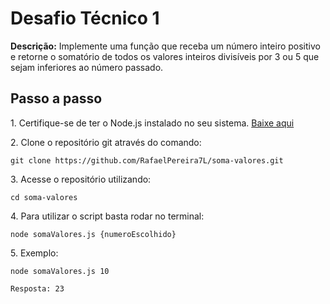 <h1>Desafio Técnico 1</h1>

<p><b>Descrição:</b> Implemente uma função que receba um número inteiro positivo e retorne o somatório de todos os valores
inteiros divisíveis por 3 ou 5 que sejam inferiores ao número passado.</p>

<h2>Passo a passo</h2>
<p>1. Certifique-se de ter o Node.js instalado no seu sistema.
<a href="https://nodejs.org/en">Baixe aqui</a>
</p>
<p>2. Clone o repositório git através do comando:
</p>

```
git clone https://github.com/RafaelPereira7L/soma-valores.git
```
<p>3. Acesse o repositório utilizando:
</p>

```
cd soma-valores
```

<p>4. Para utilizar o script basta rodar no terminal:
</p>

```
node somaValores.js {numeroEscolhido}
```

<p>5. Exemplo:
</p>

```
node somaValores.js 10

Resposta: 23
```
